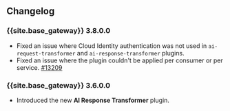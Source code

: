 ## Changelog

### {{site.base_gateway}} 3.8.0.0
* Fixed an issue where Cloud Identity authentication was not used in `ai-request-transformer` and `ai-response-transformer` plugins.
* Fixed an issue where the plugin couldn't be applied per consumer or per service.
  [#13209](https://github.com/Kong/kong/issues/13209)
  
### {{site.base_gateway}} 3.6.0.0

* Introduced the new **AI Response Transformer** plugin.